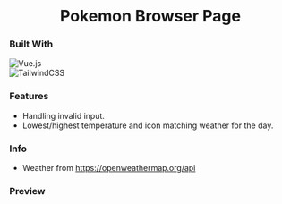 <!-- PROJECT LOGO -->
<br />
<div align="center">
  <h1 align="center">Pokemon Browser Page</h1>
</div>

### Built With
![Vue.js](https://img.shields.io/badge/vuejs-%2335495e.svg?style=for-the-badge&logo=vuedotjs&logoColor=%234FC08D) <br>
![TailwindCSS](https://img.shields.io/badge/tailwindcss-%2338B2AC.svg?style=for-the-badge&logo=tailwind-css&logoColor=white)


### Features 
  * Handling invalid input.
  * Lowest/highest temperature and icon matching weather for the day.


### Info 
  * Weather from https://openweathermap.org/api
  
### Preview





